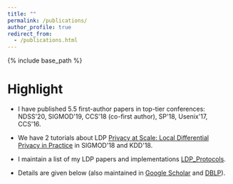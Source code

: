 ```yaml
---
title: ""
permalink: /publications/
author_profile: true
redirect_from: 
  - /publications.html
---
```


{% include base_path %}

Highlight
======
* I have published 5.5 first-author papers in top-tier conferences: NDSS'20, SIGMOD'19, CCS'18 (co-first author), SP'18, Usenix'17, CCS'16.

* We have 2 tutorials about LDP [Privacy at Scale: Local Differential Privacy in Practice](https://sites.google.com/view/kdd2018-tutorial/home) in SIGMOD'18 and KDD'18.

* I maintain a list of my LDP papers and implementations [LDP_Protocols](https://github.com/vvv214/LDP_Protocols).

<!---
* During undergrad, I published 2.x first-author papers in AsiaCCS'16, PloS ONE'15, and SoCG'14 (alphabetical order).
-->

* Details are given below (also maintained in [Google Scholar](https://scholar.google.com/citations?user=TkgyXGwAAAAJ&hl=en&oi=ao) and [DBLP](https://dblp.uni-trier.de/pers/hd/w/Wang_0001:Tianhao)).

<script src="https://bibbase.org/show?bib=https%3A%2F%2Ftianhao.wang%2Ffiles%2Ftianhao.bib&jsonp=1"></script>
